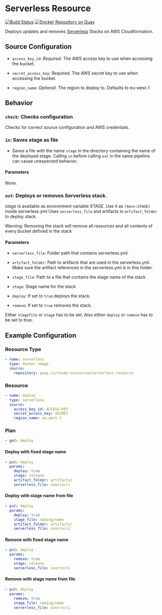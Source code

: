 # Serverless Resource

[![Build Status](https://travis-ci.org/cosee-concourse/serverless-resource.svg?branch=master)](https://travis-ci.org/cosee-concourse/serverless-resource) [![Docker Repository on Quay](https://quay.io/repository/cosee-concourse/serverless-resource/status "Docker Repository on Quay")](https://quay.io/repository/cosee-concourse/serverless-resource)

Deploys updates and removes [Serverless](http://serverless.io) Stacks on AWS Cloudformation.

## Source Configuration

* `access_key_id`: *Required.* The AWS access key to use when accessing the
  bucket.

* `secret_access_key`: *Required.* The AWS secret key to use when accessing
  the bucket.

* `region_name`: *Optional.* The region to deploy to. Defaults to eu-west-1

## Behavior

### `check`: Checks configuration

Checks for correct source configuration and AWS credentials.

### `in`: Saves stage as file

* Saves a file with the name `stage` in the directory containing the name of the deployed stage. Calling `in` before calling `out` in the same pipeline can cause unexpected behavior.

#### Parameters

*None.*

### `out`: Deploys or removes Serverless stack.

_stage_ is available as environment variable _STAGE_. Use it as `($env:STAGE)` inside serverless.yml
Uses `serverless_file` and artifacts in `artifact_folder` to deploy stack.

Warning: Removing the stack will remove all resources and all contents of every bucket defined in the stack

#### Parameters
 
* `serverless_file`: Folder path that contains serverless.yml. 

* `artifact_folder`: Path to artifacts that are used in the serverless.yml. 
Make sure the artifact references in the serverless.yml is in this folder.
 
* `stage_file`: Path to a file that contains the stage name of the stack

* `stage`: Stage name for the stack

* `deploy`: If set to `true` deploys the stack.

* `remove`: If set to `true` removes the stack.

Either `stagefile` or `stage` has to be set.
Also either `deploy` or `remove` has to be set to true.


## Example Configuration

### Resource Type
``` yaml
- name: serverless
  type: docker-image
  source:
    repository: quay.io/cosee-concourse/serverless-resource
```
### Resource

``` yaml
- name: deploy
  type: serverless
  source:
    access_key_id: ACCESS-KEY
    secret_access_key: SECRET
    region_name: eu-west-1
```

### Plan

``` yaml
- get: deploy
```

#### Deploy with fixed stage name

``` yaml
- put: deploy
  params:
    deploy: true
    stage: release
    artifact_folder: artifacts/
    serverless_file: source/ci
```

#### Deploy with stage name from file

``` yaml
- put: deploy
  params:
    deploy: true
    stage_file: naming/name
    artifact_folder: artifacts/
    serverless_file: source/ci
```
#### Remove with fixed stage name

``` yaml
- put: deploy
  params:
    remove: true
    stage: release
    serverless_file: source/ci
```

#### Remove with stage name from file

``` yaml
- put: deploy
  params:
    remove: true
    stage_file: naming/name
    serverless_file: source/ci
```

